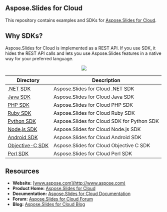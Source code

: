 ## Aspose.Slides for Cloud
This repository contains examples and SDKs for [Aspose.Slides for Cloud](http://www.aspose.com/cloud/powerpoint-api.aspx).

## Why SDKs?
Aspose.Slides for Cloud is implemented as a REST API. If you use SDK, it hides the REST API calls and lets you use Aspose.Slides features in a native way for your preferred language.

<p align="center">
  <a title="Download complete Aspose.Slides for Cloud source code" href="https://github.com/asposeslides/Aspose_Slides_Cloud/archive/master.zip">
	<img src="https://raw.github.com/AsposeExamples/java-examples-dashboard/master/images/downloadZip-Button-Large.png" />
  </a>
</p>

Directory | Description
--------- | -----------
[.NET SDK](SDKs/Aspose.Slides-Cloud-SDK-for-.NET)  | Aspose.Slides for Cloud .NET SDK
[Java SDK](SDKs/Aspose.Slides-Cloud-SDK-for-Java)  | Aspose.Slides for Cloud Java SDK
[PHP SDK](SDKs/Aspose.Slides-Cloud-SDK-for-PHP)  | Aspose.Slides for Cloud PHP SDK
[Ruby SDK](SDKs/Aspose.Slides-Cloud-SDK-for-Ruby)  | Aspose.Slides for Cloud Ruby SDK
[Python SDK](SDKs/Aspose.Slides-Cloud-SDK-for-Python)  | Aspose.Slides for Cloud SDK for Python SDK
[Node.js SDK](SDKs/Aspose.Slides-Cloud-SDK-for-NodeJS)  | Aspose.Slides for Cloud Node.js SDK
[Android SDK](SDKs/Aspose.Slides-Cloud-SDK-for-Android) | Aspose.Slides for Cloud Android SDK
[Objective-C SDK](SDKs/Aspose.Slides-Cloud-SDK-for-ObjectiveC)  | Aspose.Slides for Cloud Objective C SDK
[Perl SDK](SDKs/Aspose.Slides-Cloud-SDK-for-Perl)  | Aspose.Slides for Cloud Perl SDK
## Resources

+ **Website:** [www.aspose.com](http://www.aspose.com)
+ **Product Home:** [Aspose.Slides for Cloud](https://www.aspose.com/products/slides/cloud)
+ **Documentation:** [Aspose.Slides for Cloud Documentation](https://docs.aspose.com//display/slidescloud/Home)
+ **Forum:** [Aspose.Slides for Cloud Forum](http://www.aspose.com/community/forums/aspose.slides-product-family/109/showforum.aspx)
+ **Blog:** [Aspose.Slides for Cloud Blog](https://blog.aspose.com/category/aspose-products/aspose-slides-product-family/)
